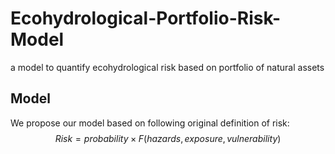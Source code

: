 # Ecohydrological-Portfolio-Risk-Model
a model to quantify ecohydrological risk based on portfolio of natural assets

## Model
We propose our model based on following original definition of risk:\
$$Risk=probability ×F(hazards,exposure,vulnerability)$$



